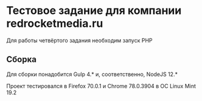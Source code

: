 # Тестовое задание для компании redrocketmedia.ru

Для работы четвёртого задания необходим запуск PHP

## Сборка

Для сборки понадобится Gulp 4.* и, соответственно, NodeJS 12.*

Проект тестировался в Firefox 70.0.1 и Chrome 78.0.3904 в ОС Linux Mint 19.2

